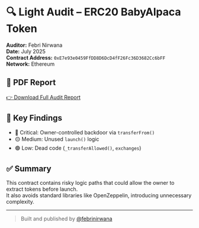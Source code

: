# 🔍 Light Audit – ERC20 BabyAlpaca Token

**Auditor:** Febri Nirwana  
**Date:** July 2025  
**Contract Address:** `0xE7e93e0459FfDD8D6DcD4fF26Fc36D3682Cc6bFF`  
**Network:** Ethereum

## 📄 PDF Report
[👉 Download Full Audit Report](./BabyAlpaca_Audit_FebriNirwana_July2025.pdf)

## 🧠 Key Findings
- 🔴 Critical: Owner-controlled backdoor via `transferFrom()`
- 🟡 Medium: Unused `launch()` logic
- 🟢 Low: Dead code (`_transferAllowed()`, `exchanges`)

## ✅ Summary
This contract contains risky logic paths that could allow the owner to extract tokens before launch.  
It also avoids standard libraries like OpenZeppelin, introducing unnecessary complexity.

---

> Built and published by [@febrinirwana](https://github.com/febrinirwana)
